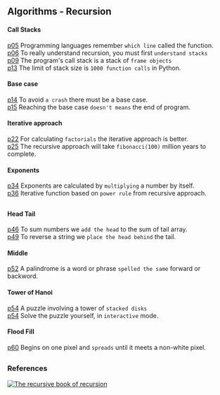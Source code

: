 ## Algorithms - Recursion


#### Call Stacks
  [p05](./call_stacks/line_remembering.py) 
Programming languages remember `which line` called the function.  
  [p06](./call_stacks/lifo_lists.py) 
To really understand recursion, you must first `understand stacks`  
  [p09](./call_stacks/frame_objects.py) 
The program's call stack is a stack of `frame objects`  
  [p13](./call_stacks/stack_overflow.py) 
The limit of stack size is `1000 function calls` in Python.  


#### Base case 
  [p14](./base_case/base_case.py) 
To avoid `a crash` there must be a base case.  
  [p15](./base_case/before_after.py) 
Reaching the base case `doesn't means` the end of program.   


#### Iterative approach
  [p22](./iterative_approach/factorial_number.py) 
For calculating `factorials` the iterative approach is better.  
  [p25](./iterative_approach/fibonacci_sequence.py) 
The recursive approach will take `fibonacci(100)` million years to complete.  


#### Exponents
  [p34](./exponents/calculating_exponents.py) 
Exponents are calculated by `multiplying` a number by itself.  
  [p36](./exponents/recursive_insights.py) 
Iterative function based on `power rule` from recursive approach.  

##

#### Head Tail
  [p46](./head_tail/sum_numbers.py) 
To sum numbers we `add the head` to the sum of tail array.  
  [p49](./head_tail/reverse_strings.py) 
To reverse a string we `place the head behind` the tail.  


#### Middle
  [p52](./palindrome/palindrome.py) 
A palindrome is a word or phrase `spelled the same` forward or backword.


#### Tower of Hanoi
  [p54](./tower_of_hanoi/tower_of_hanoi.py) 
A puzzle involving a tower of `stacked disks`  
  [p54](./tower_of_hanoi/tower_of_hanoi2_play.py) 
Solve the puzzle yourself, in `interactive` mode.


#### Flood Fill
  [p60](./flood_fill/flood_fill.py) 
Begins on one pixel and `spreads` until it meets a non-white pixel.  


##

### References

[![The recursive book of recursion](https://www.minte9.com/lib/images/references/book_recursion.png)](https://www.amazon.com/gp/product/B09BKL34VL)
